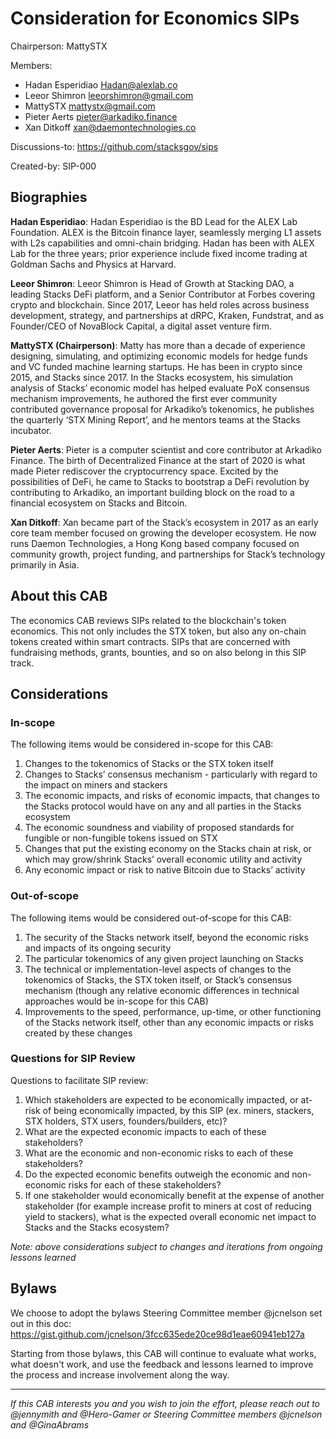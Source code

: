 # Consideration for Economics SIPs

Chairperson: MattySTX

Members:

- Hadan Esperidiao <Hadan@alexlab.co>
- Leeor Shimron <leeorshimron@gmail.com>
- MattySTX <mattystx@gmail.com>
- Pieter Aerts <pieter@arkadiko.finance>
- Xan Ditkoff <xan@daemontechnologies.co>

Discussions-to: https://github.com/stacksgov/sips

Created-by: SIP-000

## Biographies

**Hadan Esperidiao**: Hadan Esperidiao is the BD Lead for the ALEX Lab Foundation. ALEX is the Bitcoin finance layer, seamlessly merging L1 assets with L2s capabilities and omni-chain bridging. Hadan has been with ALEX Lab for the three years; prior experience include fixed income trading at Goldman Sachs and Physics at Harvard.

**Leeor Shimron**: Leeor Shimron is Head of Growth at Stacking DAO, a leading Stacks DeFi platform, and a Senior Contributor at Forbes covering crypto and blockchain. Since 2017, Leeor has held roles across business development, strategy, and partnerships at dRPC, Kraken, Fundstrat, and as Founder/CEO of NovaBlock Capital, a digital asset venture firm.

**MattySTX (Chairperson)**: Matty has more than a decade of experience designing, simulating, and optimizing economic models for hedge funds and VC funded machine learning startups. He has been in crypto since 2015, and Stacks since 2017. In the Stacks ecosystem, his simulation analysis of Stacks’ economic model has helped evaluate PoX consensus mechanism improvements, he authored the first ever community contributed governance proposal for Arkadiko’s tokenomics, he publishes the quarterly ‘STX Mining Report’, and he mentors teams at the Stacks incubator.

**Pieter Aerts**: Pieter is a computer scientist and core contributor at Arkadiko Finance. The birth of Decentralized Finance at the start of 2020 is what made Pieter rediscover the cryptocurrency space. Excited by the possibilities of DeFi, he came to Stacks to bootstrap a DeFi revolution by contributing to Arkadiko, an important building block on the road to a financial ecosystem on Stacks and Bitcoin.

**Xan Ditkoff**: Xan became part of the Stack’s ecosystem in 2017 as an early core team member focused on growing the developer ecosystem. He now runs Daemon Technologies, a Hong Kong based company focused on community growth, project funding, and partnerships for Stack’s technology primarily in Asia.

## About this CAB

The economics CAB reviews SIPs related to the blockchain's token economics. This not only includes the STX token, but also any on-chain tokens created within smart contracts. SIPs that are concerned with fundraising methods, grants, bounties, and so on also belong in this SIP track.

## Considerations

### In-scope

The following items would be considered in-scope for this CAB:

1. Changes to the tokenomics of Stacks or the STX token itself
2. Changes to Stacks’ consensus mechanism - particularly with regard to the impact on miners and stackers
3. The economic impacts, and risks of economic impacts, that changes to the Stacks protocol would have on any and all parties in the Stacks ecosystem
4. The economic soundness and viability of proposed standards for fungible or non-fungible tokens issued on STX
5. Changes that put the existing economy on the Stacks chain at risk, or which may grow/shrink Stacks’ overall economic utility and activity
6. Any economic impact or risk to native Bitcoin due to Stacks’ activity

### Out-of-scope

The following items would be considered out-of-scope for this CAB:

1. The security of the Stacks network itself, beyond the economic risks and impacts of its ongoing security
2. The particular tokenomics of any given project launching on Stacks
3. The technical or implementation-level aspects of changes to the tokenomics of Stacks, the STX token itself, or Stack’s consensus mechanism (though any relative economic differences in technical approaches would be in-scope for this CAB)
4. Improvements to the speed, performance, up-time, or other functioning of the Stacks network itself, other than any economic impacts or risks created by these changes

### Questions for SIP Review

Questions to facilitate SIP review:

1. Which stakeholders are expected to be economically impacted, or at-risk of being economically impacted, by this SIP (ex. miners, stackers, STX holders, STX users, founders/builders, etc)?
2. What are the expected economic impacts to each of these stakeholders?
3. What are the economic and non-economic risks to each of these stakeholders?
4. Do the expected economic benefits outweigh the economic and non-economic risks for each of these stakeholders?
5. If one stakeholder would economically benefit at the expense of another stakeholder (for example increase profit to miners at cost of reducing yield to stackers), what is the expected overall economic net impact to Stacks and the Stacks ecosystem?

_Note: above considerations subject to changes and iterations from ongoing lessons learned_

## Bylaws

We choose to adopt the bylaws Steering Committee member @jcnelson set out in this doc: https://gist.github.com/jcnelson/3fcc635ede20ce98d1eae60941eb127a

Starting from those bylaws, this CAB will continue to evaluate what works, what doesn't work, and use the feedback and lessons learned to improve the process and increase involvement along the way.

---

_If this CAB interests you and you wish to join the effort, please reach out to @jennymith and @Hero-Gamer or Steering Committee members @jcnelson and @GinaAbrams_
